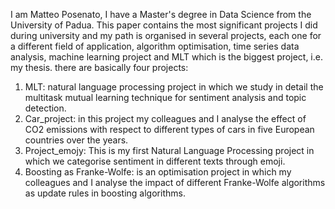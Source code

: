 I am Matteo Posenato, I have a Master's degree in Data Science from the University of Padua. 
This paper contains the most significant projects I did during university and my path is organised in several projects, each one for a different field of application, algorithm optimisation, time series data analysis, machine learning project and MLT which is the biggest project, i.e. my thesis.
there are basically four projects:
1. MLT: natural language processing project in which we study in detail the multitask mutual learning technique for sentiment analysis and topic detection.
2. Car_project: in this project my colleagues and I analyse the effect of CO2 emissions with respect to different types of cars in five European countries over the years.
3. Project_emojy: This is my first Natural Language Processing project in which we categorise sentiment in different texts through emoji.
4. Boosting as Franke-Wolfe: is an optimisation project in which my colleagues and I analyse the impact of different Franke-Wolfe algorithms as update rules in boosting algorithms.  
